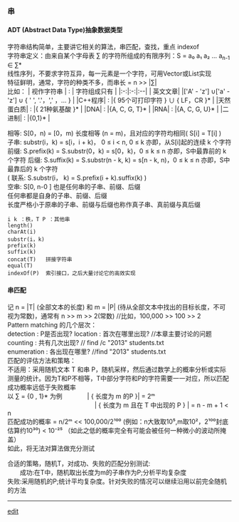 ### 串
#### ADT (Abstract Data Type)抽象数据类型
字符串结构简单，主要讲它相关的算法，串匹配，查找，重点 indexof   
字符串定义：由来自某个字母表 ∑ 的字符所组成的有限序列：S = a₀ a₁ a₂ ... a<sub>n-1</sub> ∈  ∑*    
线性序列，不要求字符互异，每一元素是一个字符，可用Vector或List实现   
特征鲜明，通常，字符的种类不多，而串长 = n >> |∑|   
比如：
| 视作字符串 | : | 字符组成只有 |
|:-:|:-:|:--|
| 英文文章| |['A' - 'z'] ∪['a' - 'z'] ∪ { ' ', '.'，',' ，... } |
|C++程序| : |{ 95个可打印字符 } ∪ { LF，CR }* |
|天然蛋白质| : |{ 21种氨基酸 }* |
|DNA| : |{A, C, G, T}* |
|RNA| : |{A, C, G, U}* |
|二进制| : |{0,1}* |

相等: S\[0，n) = \[0，m) 长度相等 (n = m)，且对应的字符均相同( S[i] = T[i] )   
子串: substr(i，k) = s\[i，i + k)， 0 ≤ i < n, 0 ≤ k 亦即，从S[i]起的连续 k 个字符   
前缀: S.prefix(k) = S.substr(0，k) = s\[0，k)，0 ≤ k ≤ n 亦即，S中最靠前的 k 个字符
后缀: S.suffix(k) = S.substr(n - k, k) = s\[n - k, n)，0 ≤ k ≤ n 亦即，S中最靠后的 k 个字符   
( 联系: S.substr(i， k) = S.prefix(i + k).suffix(k) )   
空串: S[0, n-0 ] 也是任何串的子串、前缀、后缀   
任何串都是自身的子串、前缀、后缀   
长度严格小于原串的子串、前缀与后缀也称作真子串、真前缀与真后缀   
```
i k ：秩，T P ：其他串
length()
charAt(i)  
substr(i，k)
prefix(k)
suffix(k)
concat(T)   拼接字符串
equal(T)
indexOf(P)  索引接口，之后大量讨论它的高效实现
```
#### 串匹配
记 n = |T| (全部文本的长度) 和 m = |P| (待从全部文本中找出的目标长度，不可视为常数)，通常有 n >> m >> 2(常数)   //比如，100,000 >> 100 >> 2   
Pattern matching 的几个层次：   
detection : P是否出现?
location : 首次在哪里出现?    //本章主要讨论的问题   
counting : 共有几次出现?      // find /c "2013" students.txt   
enumeration : 各出现在哪里?   //find "2013" students.txt   
匹配的评估方法和策略：    
不适用：采用随机文本 T 和串 P，随机采样，然后通过数学上的概率分析或实际测量的统计。因为T和P不相等，T中部分字符和P的字符需要一一对应，所以匹配成功概率远低于失败概率   
以 ∑ = {0 , 1}* 为例    | { 长度为 m 的P }| = 2ᵐ   
              | { 长度为 m 且在 T 中出现的 P } | = n - m + 1 < n   
匹配成功的概率 = n/2ᵐ << 100,000/2¹⁰⁰ (例如：n大致取10⁵,m取10²，2¹⁰⁰封底估算约10³⁰) < 10⁻²⁵   （如此之低的概率完全有可能会被任何一种微小的波动所掩盖）   
如此，将无法对算法做充分测试   

合适的策略，随机T，对成功、失败的匹配分别测试:   
  成功:在T中，随机取出长度为m的子串作为P;分析平均复杂度   
  失败:采用随机的P;统计平均复杂度。针对失败的情况可以继续沿用以前完全随机的方法   



-----
[edit](https://github.com/saaavsaaa/saaavsaaa.github.io/edit/master/aaa/Structure_Abstract3.md)
